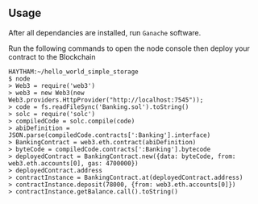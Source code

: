## Usage

After all dependancies are installed, run `Ganache` software.

Run the following commands to open the node console then deploy your contract to the Blockchain

```
HAYTHAM:~/hello_world_simple_storage
$ node
> Web3 = require('web3')
> web3 = new Web3(new Web3.providers.HttpProvider("http://localhost:7545"));
> code = fs.readFileSync('Banking.sol').toString()
> solc = require('solc')
> compiledCode = solc.compile(code)
> abiDefinition = JSON.parse(compiledCode.contracts[':Banking'].interface)
> BankingContract = web3.eth.contract(abiDefinition)
> byteCode = compiledCode.contracts[':Banking'].bytecode
> deployedContract = BankingContract.new({data: byteCode, from: web3.eth.accounts[0], gas: 4700000})
> deployedContract.address
> contractInstance = BankingContract.at(deployedContract.address)
> contractInstance.deposit(78000, {from: web3.eth.accounts[0]})
> contractInstance.getBalance.call().toString()
```